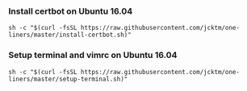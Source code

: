 ### Install certbot on Ubuntu 16.04

```
sh -c "$(curl -fsSL https://raw.githubusercontent.com/jcktm/one-liners/master/install-certbot.sh)"
```

### Setup terminal and vimrc on Ubuntu 16.04

```
sh -c "$(curl -fsSL https://raw.githubusercontent.com/jcktm/one-liners/master/setup-terminal.sh)"
```
